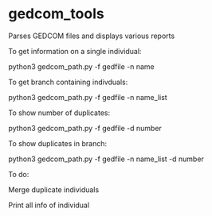 # gedcom_tools
Parses GEDCOM files and displays various reports

To get information on a single individual:

python3 gedcom_path.py -f gedfile -n name
 
To get branch containing indivduals:

python3 gedcom_path.py -f gedfile -n name_list

To show number of duplicates:

python3 gedcom_path.py -f gedfile -d number

To show duplicates in branch: 

python3 gedcom_path.py -f gedfile -n name_list -d number

To do:

Merge duplicate individuals

Print all info of individual


